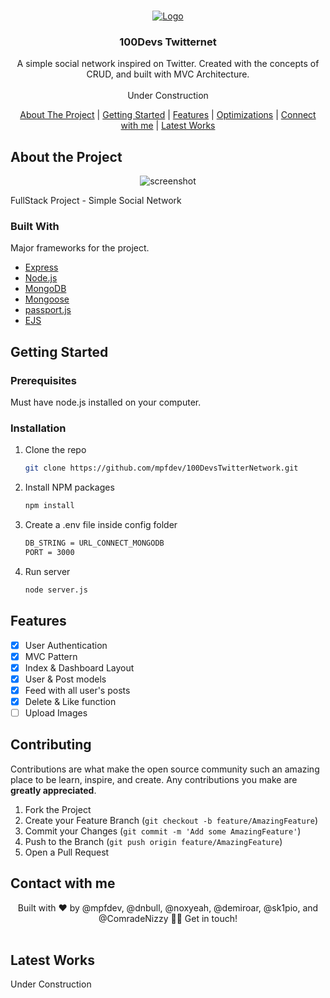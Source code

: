 <!-- PROJECT LOGO -->
<br />
<p align="center">
  <a href="#">
    <img src="https://i.imgur.com/BpfxP5d.gif" alt="Logo">
  </a>

  <h3 align="center">100Devs Twitternet</h3>

  <p align="center">
    A simple social network inspired on Twitter. Created with the concepts of CRUD, and built with MVC Architecture.
    <br />
    <br />
    Under Construction
  </p>
</p>



<!-- TABLE OF CONTENTS -->

<p align="center">
    <a href="#about">About The Project</a> |
    <a href="#getting-started">Getting Started</a> |
    <a href="#features">Features</a> |
    <a href="#optimization">Optimizations</a> |
    <a href="#connect">Connect with me</a> |
    <a href="#works">Latest Works</a>
</p>



<!-- ABOUT THE PROJECT -->
<h2 id="about">About the Project</h2>

<div align="center">
  <img src="https://i.imgur.com/g4oINXx.gif" alt="screenshot">
</div>


FullStack Project - Simple Social Network

### Built With

Major frameworks for the project.

* [Express](https://expressjs.com/)
* [Node.js](https://nodejs.org/)
* [MongoDB](mongodb.com)
* [Mongoose](https://mongoosejs.com/)
* [passport.js](http://www.passportjs.org/)
* [EJS](https://ejs.co/)

<!-- GETTING STARTED -->
<h2 id="getting-started">Getting Started</h2>

### Prerequisites

Must have node.js installed on your computer.

### Installation

1. Clone the repo
   ```sh
   git clone https://github.com/mpfdev/100DevsTwitterNetwork.git
   ```
2. Install NPM packages
   ```sh
   npm install
   ```
3. Create a .env file inside config folder
   ```sh
   DB_STRING = URL_CONNECT_MONGODB
   PORT = 3000
   ```
4. Run server
   ```sh
   node server.js
   ```



<!-- USAGE EXAMPLES -->
<h2 id="features">Features</h2>

 - [x] User Authentication
 - [x] MVC Pattern
 - [x] Index & Dashboard Layout
 - [x] User & Post models
 - [x] Feed with all user's posts
 - [x] Delete & Like function
 - [ ] Upload Images

<!-- CONTRIBUTING -->
## Contributing

Contributions are what make the open source community such an amazing place to be learn, inspire, and create. Any contributions you make are **greatly appreciated**.

1. Fork the Project
2. Create your Feature Branch (`git checkout -b feature/AmazingFeature`)
3. Commit your Changes (`git commit -m 'Add some AmazingFeature'`)
4. Push to the Branch (`git push origin feature/AmazingFeature`)
5. Open a Pull Request




<!-- CONTACT -->
<h2 id="contact">Contact with me</h2>

<div align="center">
 Built with ❤️ by @mpfdev, @dnbull, @noxyeah, @demiroar, @sk1pio, and @ComradeNizzy 👋🏽 Get in touch!  <br/><br/>
</div>



<!-- ACKNOWLEDGEMENTS -->
<h2 id="works">Latest Works</h2>

Under Construction